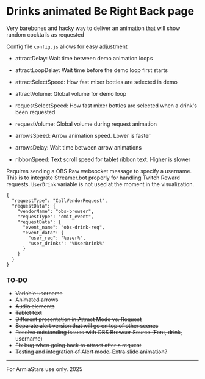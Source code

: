 # Drinks animated Be Right Back page

Very barebones and hacky way to deliver an animation that will show random cocktails as requested

Config file `config.js` allows for easy adjustment
- attractDelay: Wait time between demo animation loops
- attractLoopDelay: Wait time before the demo loop first starts
- attractSelectSpeed: How fast mixer bottles are selected in demo
- attractVolume: Global volume for demo loop

- requestSelectSpeed: How fast mixer bottles are selected when a drink's been requested
- requestVolume: Global volume during request animation

- arrowsSpeed: Arrow animation speed. Lower is faster
- arrowsDelay: Wait time between arrow animations

- ribbonSpeed: Text scroll speed for tablet ribbon text. Higher is slower


Requires sending a OBS Raw websocket message to specify a username. This is to integrate Streamer.bot properly for handling Twitch Reward requests. 
`UserDrink` variable is not used at the moment in the visualization.

```
{
  "requestType": "CallVendorRequest",
  "requestData": {
    "vendorName": "obs-browser",
    "requestType": "emit_event",
    "requestData": {
      "event_name": "obs-drink-req",
      "event_data": {
        "user_req": "%user%",
        "user_drinks": "%UserDrink%"
      }
    }
  }
}
```

### TO-DO
- ~~Variable username~~ 
- ~~Animated arrows~~
- ~~Audio elements~~
- ~~Tablet text~~
- ~~Different presentation in Attract Mode vs. Request~~
- ~~Separate alert version that will go on top of other scenes~~
- ~~Resolve outstanding issues with OBS Browser Source (Font, drink, username)~~
- ~~Fix bug when going back to attract after a request~~
- ~~Testing and integration of Alert mode. Extra slide animation?~~
----


For ArmiaStars use only. 2025
